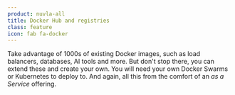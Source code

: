 ```yaml
---
product: nuvla-all
title: Docker Hub and registries
class: feature
icon: fab fa-docker
---
```


Take advantage of 1000s of existing Docker images, such as load balancers, databases, AI tools and more. But don't stop there, you can extend these and create your own. You will need your own Docker Swarms or Kubernetes to deploy to. And again, all this from the comfort of an *as a Service* offering.
